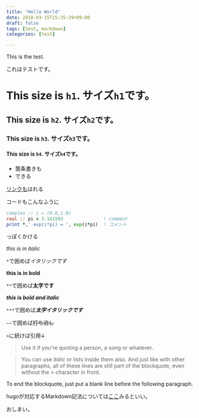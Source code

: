 ```yaml
---
title: "Hello World"
date: 2018-03-15T15:35:29+09:00
draft: false
tags: [test, markdown]
categories: [test]

---
```


This is the test.

これはテストです。

# This size is `h1`. サイズ`h1`です。
## This size is `h2`. サイズ`h2`です。
### This size is `h3`. サイズ`h3`です。
#### This size is `h4`. サイズ`h4`です。


* 箇条書きも
* できる

[リンクも](https://github.com/kottn)はれる


コードもこんなふうに

```fortran
complex :: i = (0.0,1.0)
real :: pi = 3.141593               ! comment
print *,' exp(i*pi) = ', exp(i*pi)  ! コメント
```

っぽくかける

*this is in italic*

`*`で囲めば*イタリックです*

**this is in bold**

`**`で囲めば**太字です**


***this is bold and italic***

`***`で囲めば***太字イタリックです***

`~~`で囲めば~~打ち消し~~

`>`に続けば引用↓

> Use it if you're quoting a person, a song or whatever.

> You can use *italic* or lists inside them also.
And just like with other paragraphs,
all of these lines are still
part of the blockquote, even without the > character in front.

To end the blockquote, just put a blank line before the following
paragraph.

hugoが対応するMarkdown記法については[ここ](https://sourceforge.net/p/hugo-generator/wiki/markdown_syntax/)みるといい。

おしまい。
